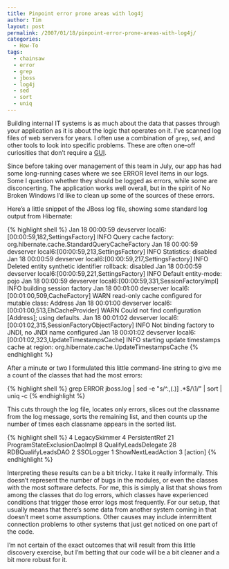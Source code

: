 ```yaml
---
title: Pinpoint error prone areas with log4j
author: Tim
layout: post
permalink: /2007/01/18/pinpoint-error-prone-areas-with-log4j/
categories:
  - How-To
tags:
  - chainsaw
  - error
  - grep
  - jboss
  - log4j
  - sed
  - sort
  - uniq
---
```

Building internal IT systems is as much about the data that passes through your application as it is about the logic that operates on it. I&#8217;ve scanned log files of web servers for years. I often use a combination of `grep`, `sed`, and other tools to look into specific problems. These are often one-off curiosities that don&#8217;t require a [GUI][1].

Since before taking over management of this team in July, our app has had some long-running cases where we see ERROR level items in our logs. Some I question whether they should be logged as errors, while some are disconcerting. The application works well overall, but in the spirit of No Broken Windows I&#8217;d like to clean up some of the sources of these errors.

Here&#8217;s a little snippet of the JBoss log file, showing some standard log output from Hibernate:

{% highlight shell %}
Jan 18 00:00:59 devserver local6:[00:00:59,182,SettingsFactory] INFO  Query cache factory: org.hibernate.cache.StandardQueryCacheFactory
Jan 18 00:00:59 devserver local6:[00:00:59,213,SettingsFactory] INFO  Statistics: disabled
Jan 18 00:00:59 devserver local6:[00:00:59,217,SettingsFactory] INFO  Deleted entity synthetic identifier rollback: disabled
Jan 18 00:00:59 devserver local6:[00:00:59,221,SettingsFactory] INFO  Default entity-mode: pojo
Jan 18 00:00:59 devserver local6:[00:00:59,331,SessionFactoryImpl] INFO  building session factory
Jan 18 00:01:00 devserver local6:[00:01:00,509,CacheFactory] WARN  read-only cache configured for mutable class: Address
Jan 18 00:01:00 devserver local6:[00:01:00,513,EhCacheProvider] WARN  Could not find configuration [Address]; using defaults.
Jan 18 00:01:02 devserver local6:[00:01:02,315,SessionFactoryObjectFactory] INFO  Not binding factory to JNDI, no JNDI name configured
Jan 18 00:01:02 devserver local6:[00:01:02,323,UpdateTimestampsCache] INFO  starting update timestamps cache at region: org.hibernate.cache.UpdateTimestampsCache
{% endhighlight %}

After a minute or two I formulated this little command-line string to give me a count of the classes that had the most errors:

{% highlight shell %}
grep ERROR jboss.log | sed -e "s/^.,(.)] .*$/\1/" | sort | uniq -c
{% endhighlight %}

This cuts through the log file, locates only errors, slices out the classname from the log message, sorts the remaining list, and then counts up the number of times each classname appears in the sorted list.

{% highlight shell %}
 4 LegacySkimmer
 4 PersistentRef
21 ProgramStateExclusionDaoImpl
 8 QualifyLeadsDelegate
28 RDBQualifyLeadsDAO
 2 SSOLogger
 1 ShowNextLeadAction
 3 [action]
{% endhighlight %}


Interpreting these results can be a bit tricky. I take it really informally. This doesn&#8217;t represent the number of bugs in the modules, or even the classes with the most software defects. For me, this is simply a list that shows from among the classes that do log errors, which classes have experienced conditions that trigger those error logs most frequently. For our setup, that usually means that there&#8217;s some data from another system coming in that doesn&#8217;t meet some assumptions. Other causes may include intermittent connection problems to other systems that just get noticed on one part of the code.

I&#8217;m not certain of the exact outcomes that will result from this little discovery exercise, but I&#8217;m betting that our code will be a bit cleaner and a bit more robust for it.

 [1]: http://logging.apache.org/log4j/docs/chainsaw.html
